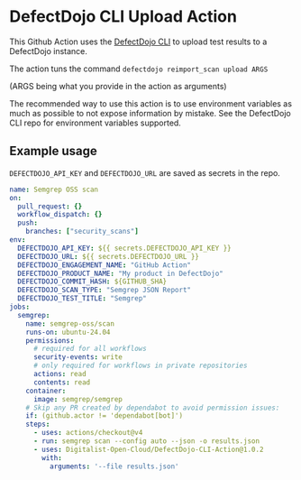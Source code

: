 # DefectDojo CLI Upload Action

This Github Action uses the [DefectDojo CLI](https://github.com/Digitalist-Open-Cloud/DefectDojo-CLI) to upload test results to a DefectDojo instance.

The action tuns the command `defectdojo reimport_scan upload ARGS`

(ARGS being what you provide in the action as arguments)

The recommended way to use this action is to use environment variables as much as possible to not expose information by mistake. See the DefectDojo CLI repo for environment variables supported.

## Example usage

`DEFECTDOJO_API_KEY` and `DEFECTDOJO_URL` are saved as secrets in the repo.

```yaml
name: Semgrep OSS scan
on:
  pull_request: {}
  workflow_dispatch: {}
  push:
    branches: ["security_scans"]
env:
  DEFECTDOJO_API_KEY: ${{ secrets.DEFECTDOJO_API_KEY }}
  DEFECTDOJO_URL: ${{ secrets.DEFECTDOJO_URL }}
  DEFECTDOJO_ENGAGEMENT_NAME: "GitHub Action"
  DEFECTDOJO_PRODUCT_NAME: "My product in DefectDojo"
  DEFECTDOJO_COMMIT_HASH: ${GITHUB_SHA}
  DEFECTDOJO_SCAN_TYPE: "Semgrep JSON Report"
  DEFECTDOJO_TEST_TITLE: "Semgrep"
jobs:
  semgrep:
    name: semgrep-oss/scan
    runs-on: ubuntu-24.04
    permissions:
      # required for all workflows
      security-events: write
      # only required for workflows in private repositories
      actions: read
      contents: read
    container:
      image: semgrep/semgrep
    # Skip any PR created by dependabot to avoid permission issues:
    if: (github.actor != 'dependabot[bot]')
    steps:
      - uses: actions/checkout@v4
      - run: semgrep scan --config auto --json -o results.json
      - uses: Digitalist-Open-Cloud/DefectDojo-CLI-Action@1.0.2
        with:
          arguments: '--file results.json'
```
